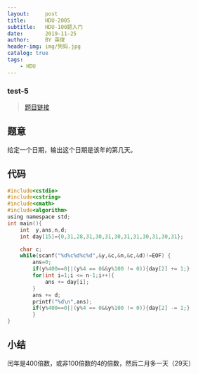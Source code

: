 ```yaml
---
layout:     post
title:      HDU-2005
subtitle:   HDU-100题入门
date:       2019-11-25
author:     BY 英俊
header-img: img/狗妈.jpg
catalog: true
tags:
    - HDU
---
```

### test-5

>[题目链接](http://acm.hdu.edu.cn/showproblem.php?pid=2005)

## 题意

给定一个日期，输出这个日期是该年的第几天。

## 代码  
```c
#include<cstdio>  
#include<cstring>  
#include<cmath>
#include<algorithm>  
using namespace std; 
int main(){  
	int  y,ans,n,d;
	int day[15]={0,31,28,31,30,31,30,31,31,30,31,30,31};

	char c;
	while(scanf("%d%c%d%c%d",&y,&c,&n,&c,&d)!=EOF) {
		ans=0;
		if(y%400==0||(y%4 == 0&&y%100 != 0)){day[2] += 1;}
		for(int i=1;i <= n-1;i++){
			ans += day[i];
		}
		ans += d;
		printf("%d\n",ans);
		if(y%400==0||(y%4 == 0&&y%100 != 0)){day[2] -= 1;}
		}  
}  
```


## 小结
闰年是400倍数，或非100倍数的4的倍数，然后二月多一天（29天）
